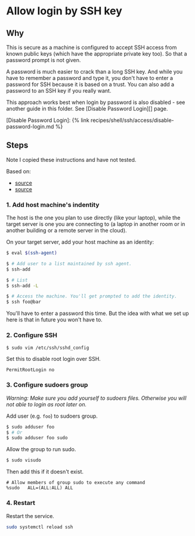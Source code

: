 # Allow login by SSH key

## Why

This is secure as a machine is configured to accept SSH access from known public keys (which have the appropriate private key too). So that a password prompt is not given.

A password is much easier to crack than a long SSH key. And while you have to remember a password and type it, you don't have to enter a password for SSH because it is based on a trust. You can also add a password to an SSH key if you really want.

This approach works best when login by password is also disabled - see another guide in this folder. See [Disable Password Login][] page.

[Disable Password Login]: {% link recipes/shell/ssh/access/disable-password-login.md %}


## Steps

Note I copied these instructions and have not tested.

Based on:

- [source](https://www.cyberciti.biz/faq/how-to-set-up-ssh-keys-on-linux-unix/)
- [source](https://www.cyberciti.biz/faq/how-to-create-a-sudo-user-on-ubuntu-linux-server/)

### 1. Add host machine's indentity

The host is the one you plan to use directly (like your laptop), while the target server is one you are connecting to (a laptop in another room or in another building or a remote server in the cloud).

On your target server, add your host machine as an identity:

```sh
$ eval $(ssh-agent)

$ # Add user to a list maintained by ssh agent.
$ ssh-add

$ # List
$ ssh-add -L

$ # Access the machine. You'll get prompted to add the identity.
$ ssh foo@bar
```

You'll have to enter a password this time. But the idea with what we set up here is that in future you won't have to.

### 2. Configure SSH

```sh
$ sudo vim /etc/ssh/sshd_config
```

Set this to disable root login over SSH.

```
PermitRootLogin no
```

### 3. Configure sudoers group

_Warning: Make sure you add yourself to sudoers files. Otherwise you will not able to login as root later on._

Add user (e.g. `foo`) to sudoers group.

```sh
$ sudo adduser foo
$ # Or
$ sudo adduser foo sudo
```

Allow the group to run sudo.

```sh
$ sudo visudo
```

Then add this if it doesn't exist.

```
# Allow members of group sudo to execute any command
%sudo	ALL=(ALL:ALL) ALL
```

### 4. Restart

Restart the service.

```sh
sudo systemctl reload ssh
```
